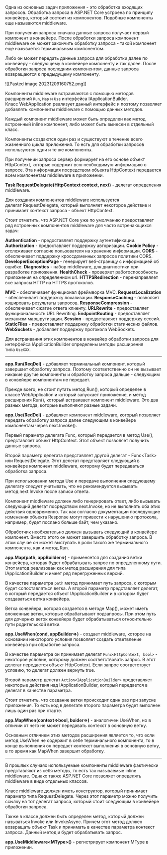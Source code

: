Одна из основных задач приложения - это обработка входящих запросов. Обработка запроса в ASP.NET Core устроена по принципу конвейера, который состоит из компонентов. Подобные компоненты еще называются middleware.

При получении запроса сначала данные запроса получает первый компонент в конвейере. После обработки запроса компонент middleware он может закончить обработку запроса - такой компонент еще называется терминальным компонентом. 

Либо он может передать данные запроса для обработки далее по конвейеру - следующему в конвейере компоненту и так далее. После обработки запроса последним компонентом, данные запроса возвращаются к предыдущему компоненту.

![[Pasted image 20231209160752.png]]

Компоненты middleware встраиваются с помощью методов расширений `Run`, `Map` и `Use` интерфейса IApplicationBuilder. Класс WebApplication реализует данный интерфейс и поэтому позволяет добавлять компоненты middleware с помощью данных методов.

Каждый компонент middleware может быть определен как метод встроенный inline компонент, либо может быть вынесен в отдельный класс.

Компоненты создаются один раз и существуют в течение всего жизненного цикла приложения. То есть для обработки запросов используются одни и те же компоненты.

При получении запроса сервер формирует на его основе объект HttpContext, которые содержит всю необходимую информацию о запросе. Эта информация посредством объекта HttpContext передается всем компонентам middleware в приложении.

**Task RequestDelegate(HttpContext context, next)** - делегат определения middleware.

Для создания компонентов middleware используется делегат RequestDelegate, который выполняет некоторое действие и принимает контекст запроса - объект HttpContext. 

Стоит отметить, что ASP.NET Core уже по умолчанию предоставляет ряд встроенных компонентов middleware для часто встречающихся задач:

**Authentication** - предоставляет поддержку аутентификации.
**Authorization** - предоставляет поддержку авторизации.
**Cookie Policy** - отслеживает согласие пользователя на хранение информации.
**CORS** - обеспечивает поддержку кроссдоменных запросов политики CORS.
**DeveloperExceptionPage** - генерирует веб-страницу с информацией об ошибке.
**Diagnostics** - набор middleware, для диагностики при разработке приложения.
**HealthCheck** - проверяет работоспособность приложения на определенном url.
**HTTPSRedirection** - перенаправляет все запросы HTTP на HTTPS протоколов.

**MVC** - обеспечивает функционал фреймворка MVC.
**RequestLocalization** - обеспечивает поддержку локализации.
**ResponseCaching** - позволяет кэшировать результаты запросов.
**ResponseCompression** - обеспечивает сжатие ответа клиенту.
**URLRewrite** - предоставляет функциональность URL Rewriting.
**EndpointRouting** - предоставляет механизм маршрутизации.
**Session** - предоставляет поддержку сессий.
**StaticFiles** - предоставляет поддержку обработки статических файлов.
**WebSockets** - добавляет поддержку протокола WebSockets.

Для встраивания этих компонентов в конвейер обработки запроса для интерфейса IApplicationBuilder определены методы расширения типа `UseXXX`.

---

**app.Run(ReqDel)** - добавляет терминальный компонент, который завершает обработку запроса. Поэтому соответственно он не вызывает никакие другие компоненты и обработку запроса дальше - следующим в конвейере компонентам не передает.

Прежде всего, не стоит путать метод Run(), который определен в классе WebApplication и который запускает приложение, и метод расширения Run(), который встраивает компонент middleware. Это два разных метода, которые выполняют разные задачи.

**app.Use(RedDel)** - добавляет компонент middleware, который позволяет передать обработку запроса далее следующим в конвейере компонентам через next.Invoke().

Первый параметр делегата Func, который передается в метод Use(), представляет объект HttpContext. Этот объект позволяет получить данные запроса.

Второй параметр делегата представляет другой делегат - Func\<Task> или RequestDelegate. Этот делегат представляет следующий в конвейере компонент middleware, которому будет передаваться обработка запроса.

При использовании метода Use и передаче выполнения следующему делегату следует учитывать, что не рекомендуется вызывать метод next.Invoke после записи ответа. 

Компонент middleware должен либо генерировать ответ, либо вызывать следующий делегат посредством next.Invoke, но не выполнять оба этих действия одновременно. Так как согласно документации последующие изменения объекта Response могут привести к нарушению протокола, например, будет послано больше байт, чем указано.

Обработчик необязательно должен вызывать следующий в конвейере компонент. Вместо этого он может завершить обработку запроса. В этом случае он может выступать в роли такого же терминального компонента, как и метод Run.

**app.Map(path, appBuilder=>)** - применяется для создания ветки конвейера, которая будет обрабатывать запрос по определенному пути. Этот метод реализован как метод расширения для типа IApplicationBuilder и имеет ряд перегруженных версий.

В качестве параметра `path` метод принимает путь запроса, с которым будет сопоставляться ветка. А второй параметр представляет делегат, в который передается объект IApplicationBuilder и в котором будет создаваться ветка конвейера.

Ветка конвейера, которая создается в методе Map(), может иметь вложенные ветки, которые обрабатывают подзапросы. При этом путь для дочерних веток конвейера будет обрабатываться относительно пути родительской ветки. 

**app.UseWhen(cond, appBuilder=>)** - создает middleware, которое на основании некоторого условия позволяет создать ответвление конвейера при обработке запроса.

В качестве параметра он принимает делегат `Func<HttpContext, bool>` - некоторое условие, которому должен соответствовать запрос. В этот делегат передается объект HttpContext. Если запрос соответствует условию, то делегат должен вернуть true.

Второй параметр делегат `Action<IApplicationBuilder>` представляет некоторые действия над IApplicationBuilder, который передается в делегат в качестве параметра.

Стоит отметить, что создание ветки происходит один раз при запуске приложения. То есть код в делегате второго параметра будет выполнен лишь один раз при старте.

**app.MapWhen(context=>bool, buider=>)** - аналогичен UseWhen, но в отличии от него не может передавать контекст в основную ветку.

Основным отличием этих методов расширения является то, что если метод UseWhen не содержит в себе терминального компонента, то в конце выполнения он передаст контекст выполнения в основную ветку, в то время как MapWhen завершит обработку.

---

В прошлых случаях используемые компоненты middleware фактически представляют из себя методы, то есть так называемые inline middleware. Однако также ASP.NET Core позволяет определять middleware в виде отдельных классов.

Класс middleware должен иметь конструктор, который принимает параметр типа RequestDelegate. Через этот параметр можно получить ссылку на тот делегат запроса, который стоит следующим в конвейере обработки запроса.

Также в классе должен быть определен метод, который должен называться Invoke или InvokeAsync. Причем этот метод должен возвращать объект Task и принимать в качестве параметра контекст запроса. Данный метод и будет обрабатывать запрос.

**app.UseMiddleware\<MType>()** - регистрирует компонент MType в приложении.
